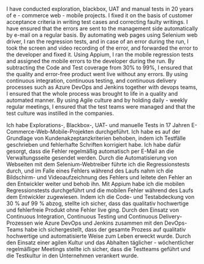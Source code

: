 
I have conducted exploration, blackbox, UAT and manual tests in 20 years of e - commerce web - mobile projects. I fixed it on the basis of customer acceptance criteria in writing test cases and correcting faulty writings. I have ensured that the errors are sent to the management side automatically by e-mail on a regular basis. By automating web pages using Selenium web driver, I ran the regression tests, and in case of an error during the run, I took the screen and video recording of the error, and forwarded the error to the developer and fixed it. Using Appium, I ran the mobile regression tests and assigned the mobile errors to the developer during the run. By subtracting the Code and Test coverage from 30% to 99%, I ensured that the quality and error-free product went live without any errors. By using continuous integration, continuous testing, and continuous delivery processes such as Azure DevOps and Jenkins together with devops teams, I ensured that the whole process was brought to life in a quality and automated manner. By using Agile culture and by holding daily - weekly regular meetings, I ensured that the test teams were managed and that the test culture was instilled in the companies.


Ich habe Explorations-, Blackbox-, UAT- und manuelle Tests in 17 Jahren E-Commerce-Web-Mobile-Projekten durchgeführt. Ich habe es auf der Grundlage von Kundenakzeptanzkriterien behoben, indem ich Testfälle geschrieben und fehlerhafte Schriften korrigiert habe. Ich habe dafür gesorgt, dass die Fehler regelmäßig automatisch per E-Mail an die Verwaltungsseite gesendet werden. Durch die Automatisierung von Webseiten mit dem Selenium-Webtreiber führte ich die Regressionstests durch, und im Falle eines Fehlers während des Laufs nahm ich die Bildschirm- und Videoaufzeichnung des Fehlers und leitete den Fehler an den Entwickler weiter und behob ihn. Mit Appium habe ich die mobilen Regressionstests durchgeführt und die mobilen Fehler während des Laufs dem Entwickler zugewiesen. Indem ich die Code- und Testabdeckung von 30 % auf 99 % abzog, stellte ich sicher, dass das qualitativ hochwertige und fehlerfreie Produkt ohne Fehler live ging. Durch den Einsatz von Continuous Integration, Continuous Testing und Continuous Delivery-Prozessen wie Azure DevOps und Jenkins zusammen mit den DevOps-Teams habe ich sichergestellt, dass der gesamte Prozess auf qualitativ hochwertige und automatisierte Weise zum Leben erweckt wurde. Durch den Einsatz einer agilen Kultur und das Abhalten täglicher - wöchentlicher regelmäßiger Meetings stellte ich sicher, dass die Testteams geführt und die Testkultur in den Unternehmen verankert wurde.
